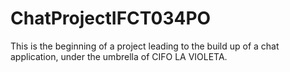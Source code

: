 # ChatProjectIFCT034PO

This is the beginning of a project leading to the build up of a chat application, under the umbrella of CIFO LA VIOLETA.
